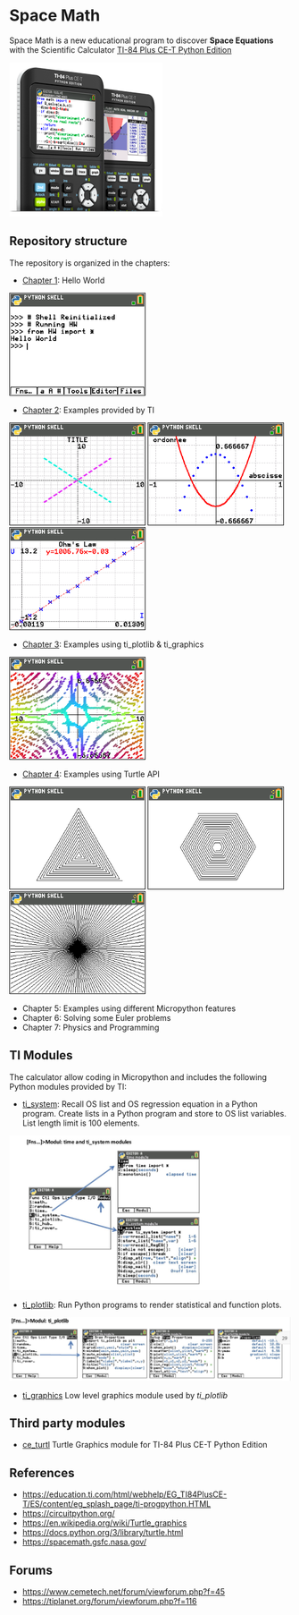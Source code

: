 # Space Math

Space Math is a new educational program to discover **Space Equations** with the Scientific Calculator [TI-84 Plus CE-T Python Edition](https://education.ti.com/en-gb/products/calculators/graphing-calculators/ti-84-plus-ce-t-python)

![](docs/images/ti-84.png)

## Repository structure

The repository is organized in the chapters:

- [Chapter 1](ch01/README.md): Hello World

![](docs/images/ch01_1.png)

- [Chapter 2](ch02/README.md): Examples provided by TI

![](docs/images/ch02_1.png)
![](docs/images/ch02_2.png)
![](docs/images/ch02_3.png)

- [Chapter 3](ch02/README.md): Examples using ti_plotlib & ti_graphics

![](docs/images/ch03_7.png)

- [Chapter 4](ch04/README.md): Examples using Turtle API

![](docs/images/ch04_16.png)
![](docs/images/ch04_17.png)
![](docs/images/ch04_19.png)

- Chapter 5: Examples using different Micropython features
- Chapter 6: Solving some Euler problems
- Chapter 7: Physics and Programming

## TI Modules

The calculator allow coding in Micropython and includes the following Python modules provided by TI:

- [ti_system](https://education.ti.com/html/webhelp/EG_TI84PlusCE-T/ES/content/eg_pythonappprog/m_pygetstart/m_84ce-t_pyobapp.HTML#time_mod): Recall OS list and OS regression equation in a Python program. Create lists in a Python program and store to OS list variables. List length limit is 100 elements.

![](docs/images/module_ti_system.jpg)

- [ti_plotlib](https://education.ti.com/html/webhelp/EG_TI84PlusCE-T/ES/content/eg_pythonappprog/m_pygetstart/m_84ce-t_pyobapp.HTML#ti_plotlib_mod): Run Python programs to render statistical and function plots.

![](docs/images/module_ti_plotlib.jpg)

- [ti_graphics](https://tiplanet.org/forum/viewtopic.php?t=23791&p=252807) Low level graphics module used by *ti_plotlib*

## Third party modules

- [ce_turtl](https://resources.tistemprojects.com/tistemprojects-home?resource_id=3115&cHash=e13bea203ea4ca8b9f6dfacb519bf2be) Turtle Graphics module for TI-84 Plus CE-T Python Edition

## References

- https://education.ti.com/html/webhelp/EG_TI84PlusCE-T/ES/content/eg_splash_page/ti-progpython.HTML
- https://circuitpython.org/
- https://en.wikipedia.org/wiki/Turtle_graphics
- https://docs.python.org/3/library/turtle.html
- https://spacemath.gsfc.nasa.gov/

## Forums

- https://www.cemetech.net/forum/viewforum.php?f=45
- https://tiplanet.org/forum/viewforum.php?f=116
